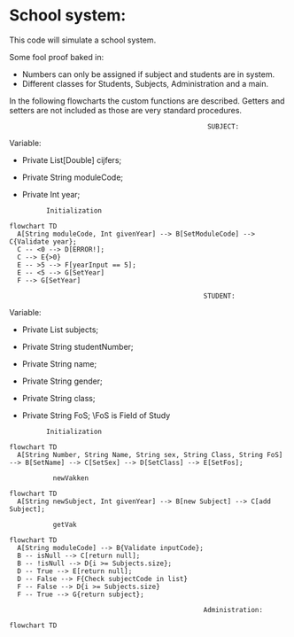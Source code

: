 # School system:

This code will simulate a school system.

Some fool proof baked in:
* Numbers can only be assigned if subject and students are in system.
* Different classes for Students, Subjects, Administration and a main.

In the following flowcharts the custom functions are described. Getters and setters are not included as those are very standard procedures.

                                                      SUBJECT:
Variable:
  * Private List[Double] cijfers;
  * Private String moduleCode;
  * Private Int year;

              Initialization
```mermaid
flowchart TD
  A[String moduleCode, Int givenYear] --> B[SetModuleCode] --> C{Validate year};
  C -- <0 --> D[ERROR!];
  C --> E{>0}
  E -- >5 --> F[yearInput == 5];
  E -- <5 --> G[SetYear]
  F --> G[SetYear]
```

                                                     STUDENT:
Variable:
  * Private List<Subject> subjects;
  * Private String studentNumber;
  * Private String name;
  * Private String gender;
  * Private String class;
  * Private String FoS;    \\FoS is Field of Study

              Initialization
```mermaid
flowchart TD
  A[String Number, String Name, String sex, String Class, String FoS] --> B[SetName] --> C[SetSex] --> D[SetClass] --> E[SetFos];
```
               newVakken
```mermaid
flowchart TD
  A[String newSubject, Int givenYear] --> B[new Subject] --> C[add Subject];
```
  
               getVak
```mermaid
flowchart TD
  A[String moduleCode] --> B{Validate inputCode};
  B -- isNull --> C[return null];
  B -- !isNull --> D{i >= Subjects.size};
  D -- True --> E[return null];
  D -- False --> F{Check subjectCode in list}
  F -- False --> D{i >= Subjects.size}
  F -- True --> G{return subject};
```
  
                                                     Administration:
```mermaid
flowchart TD

```
